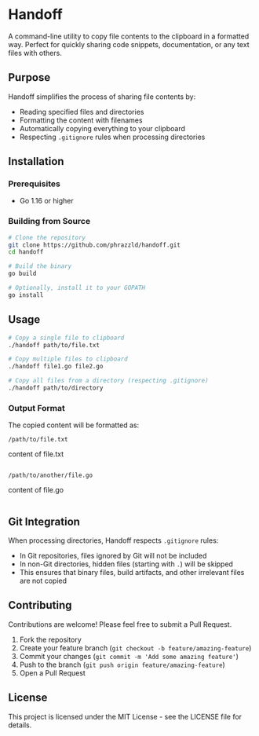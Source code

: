 # Handoff

A command-line utility to copy file contents to the clipboard in a formatted way. Perfect for quickly sharing code snippets, documentation, or any text files with others.

## Purpose

Handoff simplifies the process of sharing file contents by:
- Reading specified files and directories
- Formatting the content with filenames
- Automatically copying everything to your clipboard
- Respecting `.gitignore` rules when processing directories

## Installation

### Prerequisites
- Go 1.16 or higher

### Building from Source
```bash
# Clone the repository
git clone https://github.com/phrazzld/handoff.git
cd handoff

# Build the binary
go build

# Optionally, install it to your GOPATH
go install
```

## Usage

```bash
# Copy a single file to clipboard
./handoff path/to/file.txt

# Copy multiple files to clipboard
./handoff file1.go file2.go

# Copy all files from a directory (respecting .gitignore)
./handoff path/to/directory
```

### Output Format

The copied content will be formatted as:

```
/path/to/file.txt
```
content of file.txt
```

/path/to/another/file.go
```
content of file.go
```
```

## Git Integration

When processing directories, Handoff respects `.gitignore` rules:
- In Git repositories, files ignored by Git will not be included
- In non-Git directories, hidden files (starting with `.`) will be skipped
- This ensures that binary files, build artifacts, and other irrelevant files are not copied

## Contributing

Contributions are welcome! Please feel free to submit a Pull Request.

1. Fork the repository
2. Create your feature branch (`git checkout -b feature/amazing-feature`)
3. Commit your changes (`git commit -m 'Add some amazing feature'`)
4. Push to the branch (`git push origin feature/amazing-feature`)
5. Open a Pull Request

## License

This project is licensed under the MIT License - see the LICENSE file for details.